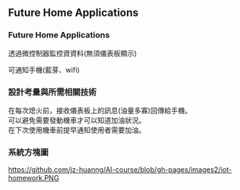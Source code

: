 


## Future Home Applications

### Future Home Applications

透過微控制器監控資資料(無須儀表板顯示)

可通知手機(藍芽、wifi)

### 設計考量與所需相關技術
在每次熄火前，接收儀表板上的訊息(油量多寡)回傳給手機。<br>
可以避免需要發動機車才可以知道加油狀況。<br>
在下次使用機車前提早通知使用者需要加油。<br>
### 系統方塊圖

https://github.com/jz-huanng/AI-course/blob/gh-pages/images2/iot-homework.PNG
